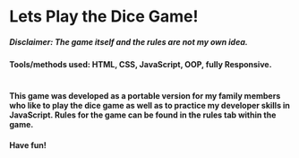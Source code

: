 # Lets Play the Dice Game!

##### Disclaimer: The game itself and the rules are not my own idea.
#### Tools/methods used: HTML, CSS, JavaScript, OOP, fully Responsive.
#
#### This game was developed as a portable version for my family members who like to play the dice game as well as to practice my developer skills in JavaScript. Rules for the game can be found in the rules tab within the game.

#### Have fun!

